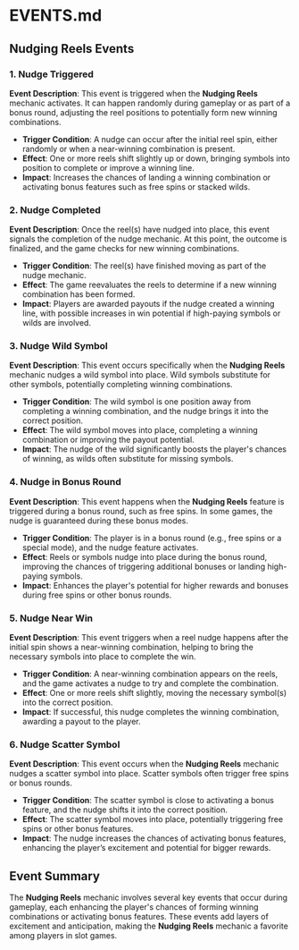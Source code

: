 # EVENTS.md

## Nudging Reels Events

### 1. Nudge Triggered
**Event Description**: This event is triggered when the **Nudging Reels** mechanic activates. It can happen randomly during gameplay or as part of a bonus round, adjusting the reel positions to potentially form new winning combinations.

- **Trigger Condition**: A nudge can occur after the initial reel spin, either randomly or when a near-winning combination is present.
- **Effect**: One or more reels shift slightly up or down, bringing symbols into position to complete or improve a winning line.
- **Impact**: Increases the chances of landing a winning combination or activating bonus features such as free spins or stacked wilds.

### 2. Nudge Completed
**Event Description**: Once the reel(s) have nudged into place, this event signals the completion of the nudge mechanic. At this point, the outcome is finalized, and the game checks for new winning combinations.

- **Trigger Condition**: The reel(s) have finished moving as part of the nudge mechanic.
- **Effect**: The game reevaluates the reels to determine if a new winning combination has been formed.
- **Impact**: Players are awarded payouts if the nudge created a winning line, with possible increases in win potential if high-paying symbols or wilds are involved.

### 3. Nudge Wild Symbol
**Event Description**: This event occurs specifically when the **Nudging Reels** mechanic nudges a wild symbol into place. Wild symbols substitute for other symbols, potentially completing winning combinations.

- **Trigger Condition**: The wild symbol is one position away from completing a winning combination, and the nudge brings it into the correct position.
- **Effect**: The wild symbol moves into place, completing a winning combination or improving the payout potential.
- **Impact**: The nudge of the wild significantly boosts the player's chances of winning, as wilds often substitute for missing symbols.

### 4. Nudge in Bonus Round
**Event Description**: This event happens when the **Nudging Reels** feature is triggered during a bonus round, such as free spins. In some games, the nudge is guaranteed during these bonus modes.

- **Trigger Condition**: The player is in a bonus round (e.g., free spins or a special mode), and the nudge feature activates.
- **Effect**: Reels or symbols nudge into place during the bonus round, improving the chances of triggering additional bonuses or landing high-paying symbols.
- **Impact**: Enhances the player's potential for higher rewards and bonuses during free spins or other bonus rounds.

### 5. Nudge Near Win
**Event Description**: This event triggers when a reel nudge happens after the initial spin shows a near-winning combination, helping to bring the necessary symbols into place to complete the win.

- **Trigger Condition**: A near-winning combination appears on the reels, and the game activates a nudge to try and complete the combination.
- **Effect**: One or more reels shift slightly, moving the necessary symbol(s) into the correct position.
- **Impact**: If successful, this nudge completes the winning combination, awarding a payout to the player.

### 6. Nudge Scatter Symbol
**Event Description**: This event occurs when the **Nudging Reels** mechanic nudges a scatter symbol into place. Scatter symbols often trigger free spins or bonus rounds.

- **Trigger Condition**: The scatter symbol is close to activating a bonus feature, and the nudge shifts it into the correct position.
- **Effect**: The scatter symbol moves into place, potentially triggering free spins or other bonus features.
- **Impact**: The nudge increases the chances of activating bonus features, enhancing the player’s excitement and potential for bigger rewards.

## Event Summary
The **Nudging Reels** mechanic involves several key events that occur during gameplay, each enhancing the player's chances of forming winning combinations or activating bonus features. These events add layers of excitement and anticipation, making the **Nudging Reels** mechanic a favorite among players in slot games.
